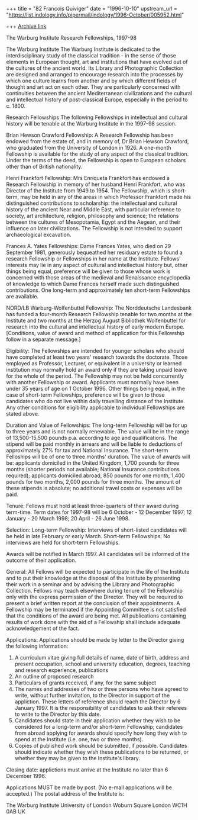 +++
title = "82 Francois Quiviger"
date = "1996-10-10"
upstream_url = "https://list.indology.info/pipermail/indology/1996-October/005952.html"

+++
[Archive link](https://list.indology.info/pipermail/indology/1996-October/005952.html)




The Warburg Institute  Research Fellowships, 1997-98

The Warburg Institute
The Warburg Institute is dedicated to the interdisciplinary study of the
classical tradition - in the sense of those elements in European thought,
art and institutions that have evolved out of the cultures of the ancient
world.  Its Library and Photographic Collection are designed and arranged
to encourage research into the processes by which one culture learns from
another and by which different fields of thought and art act on each
other.  They are particularly concerned with continuities between the
ancient Mediterranean civilizations and the cultural and intellectual
history of post-classical Europe, especially in the period to c. 1800.

Research Fellowships
The following Fellowships in intellectual and cultural history will be
tenable at the Warburg Institute in the 1997-98 session.

Brian Hewson Crawford Fellowship:  A Research Fellowship has been endowed
from the estate of, and in memory of, Dr Brian Hewson Crawford, who
graduated from the University of London in 1926.  A one-month Fellowship
is available for the study of any aspect of the classical tradition.
Under the terms of the deed, the Fellowship is open to European scholars
other than of British nationality.

Henri Frankfort Fellowship:  Mrs Enriqueta Frankfort has endowed a
Research Fellowship in memory of her husband Henri Frankfort, who was
Director of the Institute from 1949 to 1954.  The Fellowship, which is
short-term, may be held in any of the areas in which Professor Frankfort
made his distinguished contributions to scholarship:  the intellectual
and cultural history of the ancient Near and Middle East, with particular
reference to society, art architecture, religion, philosophy and science;
the relations between the cultures of Mesopotamia, Egypt and the Aegean,
and their influence on later civilizations.  The Fellowship is not
intended to support archaeological excavation.

Frances A. Yates Fellowships:  Dame Frances Yates, who died on 29
September 1981, generously bequeathed her residuary estate to found a
research Fellowship or Fellowships in her name at the Institute.
Fellows' interests may lie in any aspect of cultural and intellectual
history but, other things being equal, preference will be given to those
whose work is concerned with those areas of the medieval and Renaissance
encyclopedia of knowledge to which Dame Frances herself made such
distinguished contributions.  One long-term and approximately ten
short-term Fellowships are available.

NORD/LB Warburg-Wolfenbuttel Fellowship:  The Norddeutsche Landesbank has
funded a four-month Research Fellowship tenable for two months at the
Institute and two months at the Herzog August Bibliothek Wolfenbuttel for
research into the cultural and intellectual history of early modern
Europe.  [Conditions, value of award and method of application for this
Fellowship follow in a separate message.]

Eligibility:
The Fellowships are intended for younger scholars who should have
completed at least two years' research towards the doctorate.  Those
employed as Professor, Lecturer, or equivalent in a university or
learned institution may normally hold an award only if they are taking
unpaid leave for the whole of the period.  The Fellowship may not be held
concurrently with another Fellowship or award.  Applicants must normally
have been under 35 years of age on 1 October 1996.  Other things being
equal, in the case of short-term Fellowships, preference will be given to
those candidates who do not live within daily travelling distance of the
Institute.  Any other conditions for eligibility applicable to individual
Fellowships are stated above.

Duration and Value of Fellowships:
The long-term Fellowship will be for up to three years and is not
normally renewable.  The value will be in the range of 13,500-15,500
pounds p.a. according to age and qualifications.  The stipend will be
paid monthly in arrears and will be liable to deductions of approximately
27% for tax and National Insurance.
The short-term Felloships will be of one to three months' duration.  The
value of awards will be:  applicants domiciled in the United Kingdom,
1,700 pounds for three months (shorter periods not available; National
Insurance contributions required); applicants domiciled abroad, 850
pounds for one month, 1,400 pounds for two months, 2,000 pounds for three
months.  The amount of these stipends is absolute; no additional travel
costs or expenses will be paid.

Tenure:
Fellows must hold at least three-quarters of their award during term-time.
Term dates for 1997-98 will be 6 October - 12 December
1997; 12 January - 20 March 1998; 20 April - 26 June 1998.

Selection:
Long-term Fellowship:  Interviews of short-listed candidates will be held
in late February or early March.
Short-term Fellowships:  No interviews are held for short-term
Fellowships.

Awards will be notified in March 1997. All candidates will be informed
of the outcome of their application.

General:
All Fellows will be expected to participate in the life of the Institute
and to put their knowledge at the disposal of the Institute by presenting
their work in a seminar and by advising the Library and Photographic
Collection.  Fellows may teach elsewhere during tenure of the Fellowship
only with the express permission of the Director.  They will be required
to present a brief written report at the conclusion of their
appointments.  A Fellowship may be terminated if the Appointing Committee
is not satisfied that the conditions of the award are being met.  All
publications containing results of work done with the aid of a Fellowship
shall include adequate acknowledgement of the fact.

Applications:
Applications should be made by letter to the Director giving the
following information:
1.  A curriculum vitae giving full details of name, date of birth,
address and present occupation, school and university education, degrees,
teaching and research experience, publications
2.  An outline of proposed research
3.  Particulars of grants received, if any, for the same subject
4.  The names and addresses of two or three persons who have agreed to
write, without further invitation, to the Director in support of the
appliction.  These letters of reference should reach the Director by 6
January 1997.  It is the responsibility of candidates to ask their
referees to write to the Director by this date.
5.  Candidates should state in their application whether they wish to be
considered for a long-term and/or short-term Fellowship; candidates from
abroad applying for awards should specify how long they wish to spend at
the Institute (i.e. one, two or three months).
6.  Copies of published work should be submitted, if possible.
Candidates should indicate whether they wish these publications to be
returned, or whether they may be given to the Institute's library.

Closing date: applictions must arrive at the Institute no later than 6
December 1996.

Applications MUST be made by post.  (No e-mail applications will be
accepted.)  The postal address of the Institute is:

The Warburg Institute
University of London
Woburn Square
London WC1H 0AB
UK





